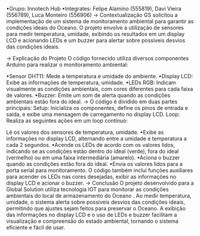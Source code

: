 •Grupo: Innotech Hub
•Integrates: Felipe Alamino (555819), Davi Vieira (556789), Luca Monteiro (556906)
-> Contextualização GS solicitou a implementação de um sistema de monitoramento ambiental para garantir as condições ideais do Oceano. O projeto envolve a utilização de sensores para medir temperatura, umidade, exibindo os resultados em um display LCD e acionando LEDs e um buzzer para alertar sobre possíveis desvios das condições ideais.

-> Explicação do Projeto O código fornecido utiliza diversos componentes Arduino para realizar o monitoramento ambiental:

  •Sensor DHT11: Mede a temperatura e umidade do ambiente.
  •Display LCD: Exibe as informações de temperatura, umidade.
  •LEDs RGB: Indicam visualmente as condições ambientais, com cores diferentes para cada faixa de valores.
  •Buzzer: Emite um som de alerta quando as condições ambientais estão fora do ideal.
-> O código é dividido em duas partes principais: Setup: Inicializa os componentes, define os pinos de entrada e saída, e exibe uma mensagem de carregamento no display LCD. Loop: Realiza as seguintes ações em um loop contínuo:

Lê os valores dos sensores de temperatura, umidade.
  •Exibe as informações no display LCD, alternando entre a umidade e temperatura a cada 2 segundos.
  •Acende os LEDs de acordo com os valores lidos, indicando se as condições estão dentro do ideal (verde), fora do ideal (vermelho) ou em uma faixa intermediária (amarelo).
  •Aciona o buzzer quando as condições estão fora do ideal.
  •Envia os valores lidos para a porta serial para monitoramento. O código também inclui funções auxiliares para acender os LEDs nas cores desejadas, exibir as informações no display LCD e acionar o buzzer.
-> Conclusão O projeto desenvolvido para a Global Solution utiliza tecnologia IOT para monitorar as condições ambientais do local de armazenamento do Oceano . Ao medir temperatura, umidade, o sistema alerta sobre possíveis desvios das condições ideais, permitindo que ajustes sejam feitos para preservar o Oceano. A exibição das informações no display LCD e o uso de LEDs e buzzer facilitam a visualização e compreensão do estado ambiental, tornando o sistema eficiente e fácil de usar.
